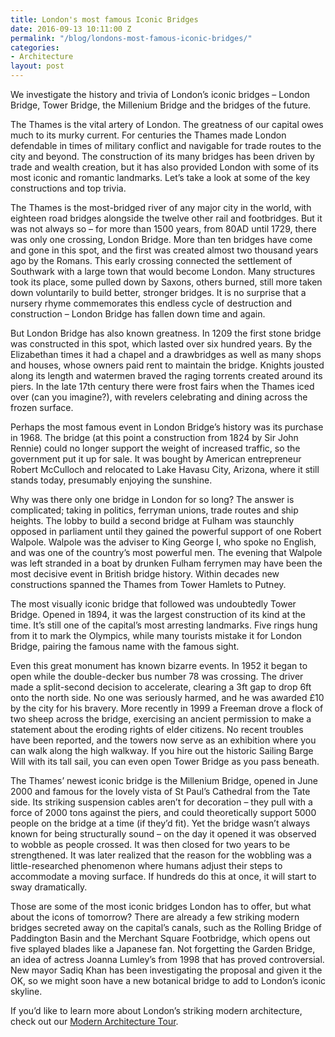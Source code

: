 ```yaml
---
title: London's most famous Iconic Bridges
date: 2016-09-13 10:11:00 Z
permalink: "/blog/londons-most-famous-iconic-bridges/"
categories:
- Architecture
layout: post
---
```


We investigate the history and trivia of London’s iconic bridges – London Bridge, Tower Bridge, the Millenium Bridge and the bridges of the future.

The Thames is the vital artery of London. The greatness of our capital owes much to its murky current. For centuries the Thames made London defendable in times of military conflict and navigable for trade routes to the city and beyond. The construction of its many bridges has been driven by trade and wealth creation, but it has also provided London with some of its most iconic and romantic landmarks. Let’s take a look at some of the key constructions and top trivia.

The Thames is the most-bridged river of any major city in the world, with eighteen road bridges alongside the twelve other rail and footbridges. But it was not always so – for more than 1500 years, from 80AD until 1729, there was only one crossing, London Bridge. More than ten bridges have come and gone in this spot, and the first was created almost two thousand years ago by the Romans. This early crossing connected the settlement of Southwark with a large town that would become London. Many structures took its place, some pulled down by Saxons, others burned, still more taken down voluntarily to build better, stronger bridges. It is no surprise that a nursery rhyme commemorates this endless cycle of destruction and construction – London Bridge has fallen down time and again.

But London Bridge has also known greatness. In 1209 the first stone bridge was constructed in this spot, which lasted over six hundred years. By the Elizabethan times it had a chapel and a drawbridges as well as many shops and houses, whose owners paid rent to maintain the bridge. Knights jousted along its length and watermen braved the raging torrents created around its piers. In the late 17th century there were frost fairs when the Thames iced over (can you imagine?), with revelers celebrating and dining across the frozen surface.

Perhaps the most famous event in London Bridge’s history was its purchase in 1968. The bridge (at this point a construction from 1824 by Sir John Rennie) could no longer support the weight of increased traffic, so the government put it up for sale. It was bought by American entrepreneur Robert McCulloch and relocated to Lake Havasu City, Arizona, where it still stands today, presumably enjoying the sunshine.

Why was there only one bridge in London for so long? The answer is complicated; taking in politics, ferryman unions, trade routes and ship heights. The lobby to build a second bridge at Fulham was staunchly opposed in parliament until they gained the powerful support of one Robert Walpole. Walpole was the adviser to King George I, who spoke no English, and was one of the country’s most powerful men. The evening that Walpole was left stranded in a boat by drunken Fulham ferrymen may have been the most decisive event in British bridge history. Within decades new constructions spanned the Thames from Tower Hamlets to Putney.

The most visually iconic bridge that followed was undoubtedly Tower Bridge. Opened in 1894, it was the largest construction of its kind at the time. It’s still one of the capital’s most arresting landmarks. Five rings hung from it to mark the Olympics, while many tourists mistake it for London Bridge, pairing the famous name with the famous sight.

Even this great monument has known bizarre events. In 1952 it began to open while the double-decker bus number 78 was crossing. The driver made a split-second decision to accelerate, clearing a 3ft gap to drop 6ft onto the north side. No one was seriously harmed, and he was awarded £10 by the city for his bravery. More recently in 1999 a Freeman drove a flock of two sheep across the bridge, exercising an ancient permission to make a statement about the eroding rights of elder citizens. No recent troubles have been reported, and the towers now serve as an exhibition where you can walk along the high walkway. If you hire out the historic Sailing Barge Will with its tall sail, you can even open Tower Bridge as you pass beneath.

The Thames’ newest iconic bridge is the Millenium Bridge, opened in June 2000 and famous for the lovely vista of St Paul’s Cathedral from the Tate side. Its striking suspension cables aren’t for decoration – they pull with a force of 2000 tons against the piers, and could theoretically support 5000 people on the bridge at a time (if they’d fit). Yet the bridge wasn’t always known for being structurally sound – on the day it opened it was observed to wobble as people crossed. It was then closed for two years to be strengthened. It was later realized that the reason for the wobbling was a little-researched phenomenon where humans adjust their steps to accommodate a moving surface. If hundreds do this at once, it will start to sway dramatically.

Those are some of the most iconic bridges London has to offer, but what about the icons of tomorrow? There are already a few striking modern bridges secreted away on the capital’s canals, such as the Rolling Bridge of Paddington Basin and the Merchant Square Footbridge, which opens out five splayed blades like a Japanese fan. Not forgetting the Garden Bridge, an idea of actress Joanna Lumley’s from 1998 that has proved controversial. New mayor Sadiq Khan has been investigating the proposal and given it the OK, so we might soon have a new botanical bridge to add to London’s iconic skyline.

If you’d like to learn more about London’s striking modern architecture, check out our [Modern Architecture Tour](/london/educational-tours/modern-architecture-tour/#modern-architecture).
